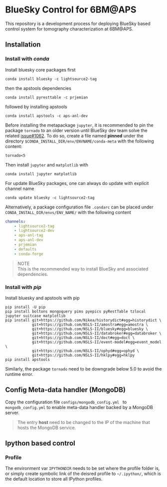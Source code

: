 # BlueSky Control for 6BM@APS

This repository is a development process for deploying BlueSky based control system for tomography characterization at 6BM@APS.

## Installation

### Install with _conda_

Install bluesky core packages first  
```
conda install bluesky -c lightsource2-tag
```

then the apstools dependencies  
```
conda install pyresttable -c prjemian
```

followed by installing apstools  
```
conda install apstools -c aps-anl-dev
```

Before installing the metapackage `jupyter`, it is recommended to pin the package `tornado` to an older version until BlueSky dev team solve the related [issue#1062](https://github.com/NSLS-II/bluesky/issues/1062).
To do so, create a file named __pinned__ under the directory `$CONDA_INSTALL_DIR/env/ENVNAME/conda-meta` with the following content:  
```
tornado<5
```

Then install `jupyter` and `matplotlib` with  
```
conda install jupyter matplotlib
```

For update BlueSky packages, one can always do update with explicit channel name  
```
conda update bluesky -c lightsource2-tag
```

Alternatively, a package configuration file `.condarc` can be placed under `CONDA_INSTALL_DIR/envs/ENV_NAME/` with the following content  
```YAML  
channels:
    - lightsource2-tag  
    - lightsource2-dev  
    - aps-anl-tag  
    - aps-anl-dev  
    - prjemian  
    - defaults  
    - conda-forge
```

> NOTE   
> This is the recommended way to install BlueSky and associated dependencies.

### Install with _pip_

Install bluesky and apstools with pip
```
pip install -U pip
pip install boltons mongoquery pims pyepics pyRestTable tzlocal jupyter suitcase matplotlib
pip install git+https://github.com/Nikea/historydict#egg=historydict \
            git+https://github.com/NSLS-II/amostra#egg=amostra \
            git+https://github.com/NSLS-II/bluesky#egg=bluesky \
            git+https://github.com/NSLS-II/databroker#egg=databroker \
            git+https://github.com/NSLS-II/doct#egg=doct \
            git+https://github.com/NSLS-II/event-model#egg=event_model \
            git+https://github.com/NSLS-II/ophyd#egg=ophyd \
            git+https://github.com/NSLS-II/hklpy#egg=hklpy
pip install apstools
```

Similarly, the package `tornado` need to be downgrade below 5.0 to avoid the runtime error.

## Config Meta-data handler (MongoDB)

Copy the configuration file `configs/mongodb_config.yml ` to `mongodb_config.yml` to enable meta-data handler backed by a MongoDB server.

> The entry __host__ need to be changed to the IP of the machine that hosts the MongoDB service.

## Ipython based control

### Profile

The environment var `IPYTHONDIR` needs to be set where the profile folder is, or simply create symbolic link of the deisred profile to `~/.ipython/`, which is the default location to store all IPython profiles.

